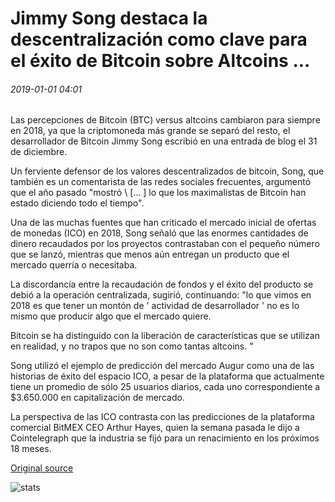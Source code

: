 # Jimmy Song destaca la descentralización como clave para el éxito de Bitcoin sobre Altcoins ...

###### 2019-01-01 04:01

Las percepciones de Bitcoin (BTC) versus altcoins cambiaron para siempre en 2018, ya que la criptomoneda más grande se separó del resto, el desarrollador de Bitcoin Jimmy Song escribió en una entrada de blog el 31 de diciembre.

Un ferviente defensor de los valores descentralizados de bitcoin, Song, que también es un comentarista de las redes sociales frecuentes, argumentó que el año pasado "mostró \ [... \] lo que los maximalistas de Bitcoin han estado diciendo todo el tiempo".

Una de las muchas fuentes que han criticado el mercado inicial de ofertas de monedas (ICO) en 2018, Song señaló que las enormes cantidades de dinero recaudados por los proyectos contrastaban con el pequeño número que se lanzó, mientras que menos aún entregan un producto que el mercado querría o necesitaba.

La discordancía entre la recaudación de fondos y el éxito del producto se debió a la operación centralizada, sugirió, continuando: "lo que vimos en 2018 es que tener un montón de ' actividad de desarrollador ' no es lo mismo que producir algo que el mercado quiere.

Bitcoin se ha distinguido con la liberación de características que se utilizan en realidad, y no trapos que no son como tantas altcoins. "

Song utilizó el ejemplo de predicción del mercado Augur como una de las historias de éxito del espacio ICO, a pesar de la plataforma que actualmente tiene un promedio de sólo 25 usuarios diarios, cada uno correspondiente a $3.650.000 en capitalización de mercado.

La perspectiva de las ICO contrasta con las predicciones de la plataforma comercial BitMEX CEO Arthur Hayes, quien la semana pasada le dijo a Cointelegraph que la industria se fijó para un renacimiento en los próximos 18 meses.

[Original source](https://cointelegraph.com/news/jimmy-song-highlights-decentralization-as-key-to-success-of-bitcoin-over-altcoins)

![stats](https://c.statcounter.com/11760860/0/a89fa40b/1/ "stats")